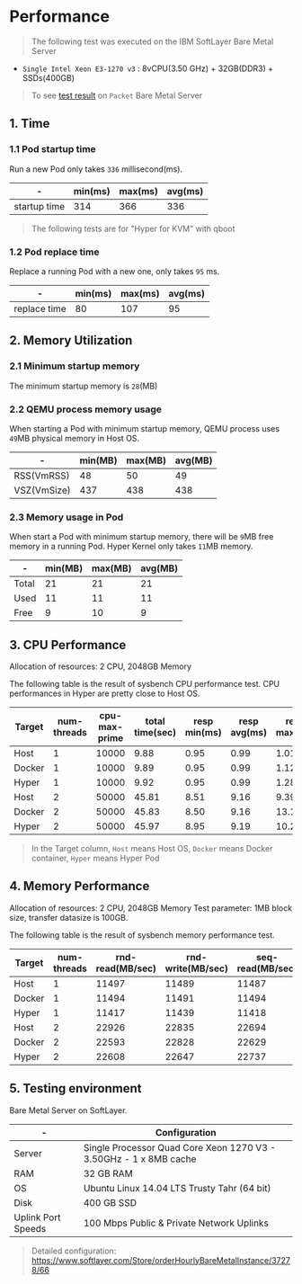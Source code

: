 # Performance

>The following test was executed on the IBM SoftLayer Bare Metal Server  
  - `Single Intel Xeon E3-1270 v3` : 8vCPU(3.50 GHz) + 32GB(DDR3) + SSDs(400GB)

>To see [test result](perf-on-packet.md) on `Packet` Bare Metal Server


## 1. Time


### 1.1 Pod startup time

Run a new Pod only takes `336` millisecond(ms).

| - | min(ms) | max(ms) | avg(ms) |
| --- | --- | --- | --- |
| startup time  | 314 | 366 | 336 |

>The following tests are for "Hyper for KVM" with qboot

### 1.2 Pod replace time

Replace a running Pod with a new one, only takes `95` ms.

| -   | min(ms) | max(ms) | avg(ms) |
| --- | --- | --- | --- |
| replace time | 80 | 107 | 95 |



## 2. Memory Utilization

### 2.1 Minimum startup memory

The minimum startup memory is `28`(MB)


### 2.2 QEMU process memory usage

When starting a Pod with minimum startup memory, QEMU process uses `49`MB physical memory in Host OS.

|  -  | min(MB) | max(MB) | avg(MB) |
| --- | --- | --- | --- |
|RSS(VmRSS) |    48 |    50 |    49 |
|VSZ(VmSize)|   437 |   438 |   438 |


### 2.3 Memory usage in Pod

When start a Pod with minimum startup memory, there will be `9`MB free memory in a running Pod. Hyper Kernel only takes `11`MB memory.

|  -  | min(MB) | max(MB) | avg(MB) |
| --- | --- | --- | --- |
|Total|    21 |    21 |    21 |
|Used |    11 |    11 |    11 |
|Free |     9 |    10 |     9 |



## 3. CPU Performance

Allocation of resources: 2 CPU, 2048GB Memory

The following table is the result of sysbench CPU performance test. CPU performances in Hyper are pretty close to Host OS.

| Target| num-threads| cpu-max-prime| total time(sec)| resp min(ms)| resp avg(ms)| resp max(ms)|
| --- | --- |--- |--- |--- |--- |--- |
| Host| 1 | 10000| 9.88 | 0.95 | 0.99 | 1.01 |
| Docker| 1 | 10000| 9.89 | 0.95 | 0.99 | 1.12 |
| Hyper| 1 | 10000| 9.92 | 0.95 | 0.99 | 1.28 |
| Host| 2 | 50000| 45.81 | 8.51 | 9.16 | 9.39 |
| Docker| 2 | 50000| 45.83 | 8.50 | 9.16 | 13.17 |
| Hyper| 2 | 50000| 45.97 | 8.95 | 9.19 | 10.22 |

> In the Target column,  `Host` means Host OS, `Docker` means Docker container, `Hyper` means Hyper Pod

## 4. Memory Performance

Allocation of resources: 2 CPU, 2048GB Memory
Test parameter: 1MB block size, transfer datasize is 100GB.

The following table is the result of sysbench memory performance test.

| Target | num-threads |  rnd-read(MB/sec) | rnd-write(MB/sec) | seq-read(MB/sec) | seq-write(MB/sec) |
| --- | --- | --- |--- |--- |--- |
| Host | 1 | 11497 | 11489 | 11487 | 11513 | 11496 |
| Docker | 1 | 11494 | 11491 | 11494 | 11505 | 11496 |
| Hyper | 1 | 11417 | 11439 | 11418 | 11419 | 11423 |
| Host | 2 |22926 | 22835 | 22694 | 22770 | 22806 |
| Docker | 2 | 22593 | 22828 | 22629 | 22900 | 22737 |
| Hyper | 2 | 22608 | 22647 | 22737 | 22741 | 22683 |



## 5. Testing environment

Bare Metal Server on SoftLayer.


| - | Configuration |
| --- | --- |
| Server | Single Processor Quad Core Xeon 1270 V3 - 3.50GHz - 1 x 8MB cache |
| RAM | 32 GB RAM |
| OS | Ubuntu Linux 14.04 LTS Trusty Tahr (64 bit) |
| Disk | 400 GB SSD |
| Uplink Port Speeds | 100 Mbps Public & Private Network Uplinks |

> Detailed configuration: https://www.softlayer.com/Store/orderHourlyBareMetalInstance/37278/66
